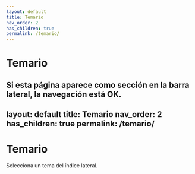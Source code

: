 ```yaml
---
layout: default
title: Temario
nav_order: 2
has_children: true
permalink: /temario/
---
```


# Temario
Si esta página aparece como sección en la barra lateral, la navegación está **OK**.
---
layout: default
title: Temario
nav_order: 2
has_children: true
permalink: /temario/
---

# Temario
Selecciona un tema del índice lateral.
